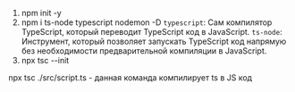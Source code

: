 1. npm init -y
2. npm i ts-node typescript nodemon -D
   `typescript`: Сам компилятор TypeScript, который переводит TypeScript код в JavaScript.
   `ts-node`: Инструмент, который позволяет запускать TypeScript код напрямую без необходимости предварительной компиляции в JavaScript.
3. npx tsc --init

npx tsc ./src/script.ts - данная команда компилирует ts в JS код
